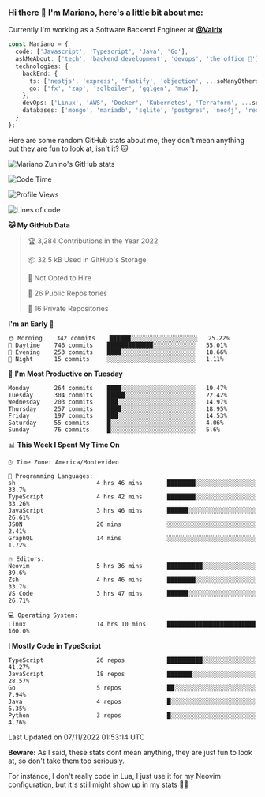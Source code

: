### Hi there 👋 I'm Mariano, here's a little bit about me:

Currently I'm working as a Software Backend Engineer at [**@Vairix**](https://vairix.com)

```ts
const Mariano = {
  code: ['Javascript', 'Typescript', 'Java', 'Go'],
  askMeAbout: ['tech', 'backend development', 'devops', 'the office 💼'],
  technologies: {
    backEnd: {
      ts: ['nestjs', 'express', 'fastify', 'objection', ...soManyOthersFrameworks],
      go: ['fx', 'zap', 'sqlboiler', 'gqlgen', 'mux'],
    },
    devOps: ['Linux', 'AWS', 'Docker', 'Kubernetes', 'Terraform', ...soManyOthersTools],
    databases: ['mongo', 'mariadb', 'sqlite', 'postgres', 'neo4j', 'redis'],
  }
};
```

Here are some random GitHub stats about me, they don't mean anything but they are fun to look at, isn't it? 🐱

![Mariano Zunino's GitHub stats](https://github-readme-stats.vercel.app/api?username=marianozunino&count_private=true&show_icons=true&theme=radical)

<!--START_SECTION:waka-->
![Code Time](http://img.shields.io/badge/Code%20Time-295%20hrs%2017%20mins-blue)

![Profile Views](http://img.shields.io/badge/Profile%20Views-1-blue)

![Lines of code](https://img.shields.io/badge/From%20Hello%20World%20I%27ve%20Written-360%20Thousand%20lines%20of%20code-blue)

**🐱 My GitHub Data** 

> 🏆 3,284 Contributions in the Year 2022
 > 
> 📦 32.5 kB Used in GitHub's Storage 
 > 
> 🚫 Not Opted to Hire
 > 
> 📜 26 Public Repositories 
 > 
> 🔑 16 Private Repositories  
 > 
**I'm an Early 🐤** 

```text
🌞 Morning    342 commits    ██████░░░░░░░░░░░░░░░░░░░   25.22% 
🌆 Daytime    746 commits    █████████████░░░░░░░░░░░░   55.01% 
🌃 Evening    253 commits    ████░░░░░░░░░░░░░░░░░░░░░   18.66% 
🌙 Night      15 commits     ░░░░░░░░░░░░░░░░░░░░░░░░░   1.11%

```
📅 **I'm Most Productive on Tuesday** 

```text
Monday       264 commits    ████░░░░░░░░░░░░░░░░░░░░░   19.47% 
Tuesday      304 commits    █████░░░░░░░░░░░░░░░░░░░░   22.42% 
Wednesday    203 commits    ███░░░░░░░░░░░░░░░░░░░░░░   14.97% 
Thursday     257 commits    ████░░░░░░░░░░░░░░░░░░░░░   18.95% 
Friday       197 commits    ███░░░░░░░░░░░░░░░░░░░░░░   14.53% 
Saturday     55 commits     █░░░░░░░░░░░░░░░░░░░░░░░░   4.06% 
Sunday       76 commits     █░░░░░░░░░░░░░░░░░░░░░░░░   5.6%

```


📊 **This Week I Spent My Time On** 

```text
⌚︎ Time Zone: America/Montevideo

💬 Programming Languages: 
sh                       4 hrs 46 mins       ████████░░░░░░░░░░░░░░░░░   33.7% 
TypeScript               4 hrs 42 mins       ████████░░░░░░░░░░░░░░░░░   33.26% 
JavaScript               3 hrs 46 mins       ██████░░░░░░░░░░░░░░░░░░░   26.61% 
JSON                     20 mins             ░░░░░░░░░░░░░░░░░░░░░░░░░   2.41% 
GraphQL                  14 mins             ░░░░░░░░░░░░░░░░░░░░░░░░░   1.72%

🔥 Editors: 
Neovim                   5 hrs 36 mins       ██████████░░░░░░░░░░░░░░░   39.6% 
Zsh                      4 hrs 46 mins       ████████░░░░░░░░░░░░░░░░░   33.7% 
VS Code                  3 hrs 47 mins       ██████░░░░░░░░░░░░░░░░░░░   26.71%

💻 Operating System: 
Linux                    14 hrs 10 mins      █████████████████████████   100.0%

```

**I Mostly Code in TypeScript** 

```text
TypeScript               26 repos            ██████████░░░░░░░░░░░░░░░   41.27% 
JavaScript               18 repos            ███████░░░░░░░░░░░░░░░░░░   28.57% 
Go                       5 repos             ██░░░░░░░░░░░░░░░░░░░░░░░   7.94% 
Java                     4 repos             █░░░░░░░░░░░░░░░░░░░░░░░░   6.35% 
Python                   3 repos             █░░░░░░░░░░░░░░░░░░░░░░░░   4.76%

```



 Last Updated on 07/11/2022 01:53:14 UTC
<!--END_SECTION:waka-->

**Beware:** As I said, these stats dont mean anything, they are just fun to look at, so don't take them too seriously.

For instance, I don't really code in Lua, I just use it for my Neovim configuration, but it's still might show up in my stats 🤷‍♂️
